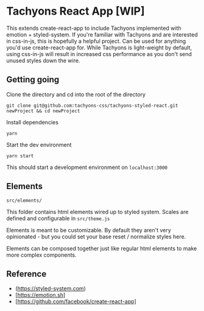 # Tachyons React App [WIP]

This extends create-react-app to include Tachyons implemented with emotion +
styled-system. If you're familiar with Tachyons and are interested in
css-in-js, this is hopefully a helpful project. Can be used for anything you'd
use create-react-app for. While Tachyons is light-weight by default, using css-in-js will
result in increased css performance as you don't send unused styles down the wire.

## Getting going

Clone the directory and cd into the root of the directory
```
git clone git@github.com:tachyons-css/tachyons-styled-react.git newProject && cd newProject
```

Install dependencies
```
yarn 
```

Start the dev environment
```
yarn start
```

This should start a development environment on ```localhost:3000```


## Elements 
```
src/elements/
```
This folder contains html elements wired up to styled system. Scales 
are defined and configurable in ```src/theme.js```

Elements is meant to be customizable. By default they aren't very opinionated - but 
you could set your base reset / normalize styles here. 

Elements can be composed together just like regular html elements to make more
complex components. 

## Reference 

- (https://styled-system.com)
- [https://emotion.sh]
- [https://github.com/facebook/create-react-app]
